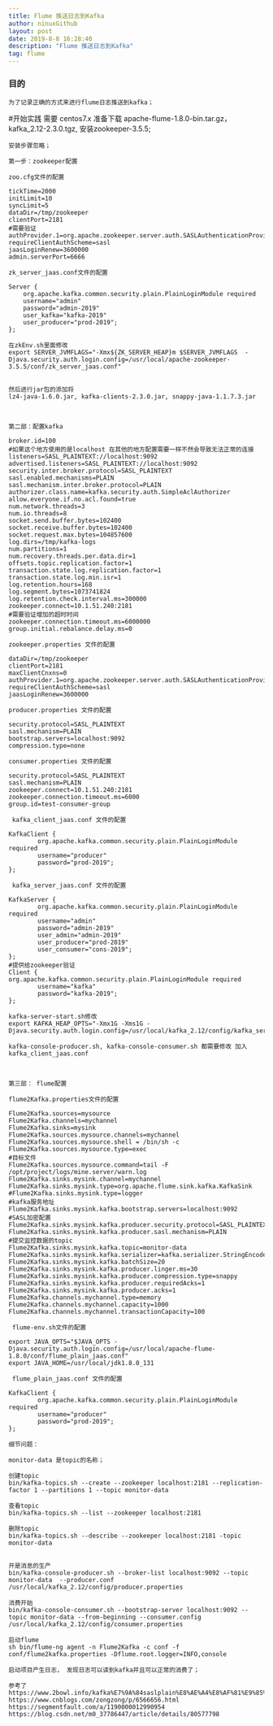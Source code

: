 ```yaml
---
title: Flume 推送日志到Kafka
author: ninuxGithub
layout: post
date: 2019-8-8 16:28:40
description: "Flume 推送日志到Kafka"
tag: flume
---
```


### 目的
    为了记录正确的方式来进行flume日志推送到kafka；
    
    
#开始实践
    需要
        centos7.x
        准备下载  apache-flume-1.8.0-bin.tar.gz，  kafka_2.12-2.3.0.tgz, 安装zookeeper-3.5.5;
        
    
    安装步骤忽略；
    
    第一步：zookeeper配置
    
    zoo.cfg文件的配置
    
```lombok.config
tickTime=2000
initLimit=10
syncLimit=5
dataDir=/tmp/zookeeper
clientPort=2181
#需要验证
authProvider.1=org.apache.zookeeper.server.auth.SASLAuthenticationProvider
requireClientAuthScheme=sasl
jaasLoginRenew=3600000
admin.serverPort=6666
```    

    zk_server_jaas.conf文件的配置
    
```lombok.config
Server {
    org.apache.kafka.common.security.plain.PlainLoginModule required 
    username="admin" 
    password="admin-2019" 
    user_kafka="kafka-2019" 
    user_producer="prod-2019";
};
```    
    在zkEnv.sh里面修改
    export SERVER_JVMFLAGS="-Xmx${ZK_SERVER_HEAP}m $SERVER_JVMFLAGS  -Djava.security.auth.login.config=/usr/local/apache-zookeeper-3.5.5/conf/zk_server_jaas.conf"
    
    
    然后进行jar包的添加将
    lz4-java-1.6.0.jar, kafka-clients-2.3.0.jar, snappy-java-1.1.7.3.jar
    
    
    
    第二部：配置kafka
    
```lombok.config
broker.id=100
#如果这个地方使用的是localhost 在其他的地方配置需要一样不然会导致无法正常的连接
listeners=SASL_PLAINTEXT://localhost:9092
advertised.listeners=SASL_PLAINTEXT://localhost:9092
security.inter.broker.protocol=SASL_PLAINTEXT  
sasl.enabled.mechanisms=PLAIN  
sasl.mechanism.inter.broker.protocol=PLAIN  
authorizer.class.name=kafka.security.auth.SimpleAclAuthorizer
allow.everyone.if.no.acl.found=true
num.network.threads=3
num.io.threads=8
socket.send.buffer.bytes=102400
socket.receive.buffer.bytes=102400
socket.request.max.bytes=104857600
log.dirs=/tmp/kafka-logs
num.partitions=1
num.recovery.threads.per.data.dir=1
offsets.topic.replication.factor=1
transaction.state.log.replication.factor=1
transaction.state.log.min.isr=1
log.retention.hours=168
log.segment.bytes=1073741824
log.retention.check.interval.ms=300000
zookeeper.connect=10.1.51.240:2181
#需要验证增加的超时时间
zookeeper.connection.timeout.ms=6000000
group.initial.rebalance.delay.ms=0
```


    zookeeper.properties 文件的配置
    
```lombok.config
dataDir=/tmp/zookeeper
clientPort=2181
maxClientCnxns=0
authProvider.1=org.apache.zookeeper.server.auth.SASLAuthenticationProvider
requireClientAuthScheme=sasl
jaasLoginRenew=3600000
```    
    
    producer.properties 文件的配置
    
```lombok.config
security.protocol=SASL_PLAINTEXT
sasl.mechanism=PLAIN
bootstrap.servers=localhost:9092
compression.type=none
```    

    consumer.properties 文件的配置
    
```lombok.config
security.protocol=SASL_PLAINTEXT
sasl.mechanism=PLAIN
zookeeper.connect=10.1.51.240:2181
zookeeper.connection.timeout.ms=6000
group.id=test-consumer-group
```   

    
     kafka_client_jaas.conf 文件的配置
    
```lombok.config
KafkaClient {
        org.apache.kafka.common.security.plain.PlainLoginModule required
        username="producer"
        password="prod-2019";
};
```    


     kafka_server_jaas.conf 文件的配置
    
```lombok.config
KafkaServer {
        org.apache.kafka.common.security.plain.PlainLoginModule required
        username="admin"
        password="admin-2019"
        user_admin="admin-2019"
        user_producer="prod-2019"
        user_consumer="cons-2019";
};
#提供给zookeeper验证
Client {
org.apache.kafka.common.security.plain.PlainLoginModule required
        username="kafka"
        password="kafka-2019";
};
```    



    kafka-server-start.sh修改
    export KAFKA_HEAP_OPTS="-Xmx1G -Xms1G -Djava.security.auth.login.config=/usr/local/kafka_2.12/config/kafka_server_jaas.conf"
 
    kafka-console-producer.sh, kafka-console-consumer.sh 都需要修改 加入kafka_client_jaas.conf
    
    
    
    第三部： flume配置
    
    flume2Kafka.properties文件的配置

```lombok.config
Flume2Kafka.sources=mysource
Flume2Kafka.channels=mychannel
Flume2Kafka.sinks=mysink
Flume2Kafka.sources.mysource.channels=mychannel
Flume2Kafka.sources.mysource.shell = /bin/sh -c
Flume2Kafka.sources.mysource.type=exec
#目标文件
Flume2Kafka.sources.mysource.command=tail -F /opt/project/logs/mine.server/warn.log
Flume2Kafka.sinks.mysink.channel=mychannel
Flume2Kafka.sinks.mysink.type=org.apache.flume.sink.kafka.KafkaSink
#Flume2Kafka.sinks.mysink.type=logger
#kafka服务地址
Flume2Kafka.sinks.mysink.kafka.bootstrap.servers=localhost:9092
#SASL加密配置
Flume2Kafka.sinks.mysink.kafka.producer.security.protocol=SASL_PLAINTEXT
Flume2Kafka.sinks.mysink.kafka.producer.sasl.mechanism=PLAIN
#提交监控数据的topic
Flume2Kafka.sinks.mysink.kafka.topic=monitor-data
Flume2Kafka.sinks.mysink.kafka.serializer=kafka.serializer.StringEncoder
Flume2Kafka.sinks.mysink.kafka.batchSize=20
Flume2Kafka.sinks.mysink.kafka.producer.linger.ms=30
Flume2Kafka.sinks.mysink.kafka.producer.compression.type=snappy
Flume2Kafka.sinks.mysink.kafka.producer.requiredAcks=1
Flume2Kafka.sinks.mysink.kafka.producer.acks=1
Flume2Kafka.channels.mychannel.type=memory
Flume2Kafka.channels.mychannel.capacity=1000
Flume2Kafka.channels.mychannel.transactionCapacity=100
```    


     flume-env.sh文件的配置
     
     
```lombok.config
export JAVA_OPTS="$JAVA_OPTS -Djava.security.auth.login.config=/usr/local/apache-flume-1.8.0/conf/flume_plain_jaas.conf" 
export JAVA_HOME=/usr/local/jdk1.8.0_131
```     
     flume_plain_jaas.conf 文件的配置
     
     
```lombok.config
KafkaClient {
        org.apache.kafka.common.security.plain.PlainLoginModule required
        username="producer"
        password="prod-2019";
};
```     



    细节问题： 
    
    monitor-data 是topic的名称；
    
    创建topic
    bin/kafka-topics.sh --create --zookeeper localhost:2181 --replication-factor 1 --partitions 1 --topic monitor-data
    
    查看topic
    bin/kafka-topics.sh --list --zookeeper localhost:2181
    
    删除topic
    bin/kafka-topics.sh --describe --zookeeper localhost:2181 -topic monitor-data
    
    
    开是消息的生产
    bin/kafka-console-producer.sh --broker-list localhost:9092 --topic monitor-data  --producer.conf /usr/local/kafka_2.12/config/producer.properties 
    
    消费开始
    bin/kafka-console-consumer.sh --bootstrap-server localhost:9092 --topic monitor-data --from-beginning --consumer.config /usr/local/kafka_2.12/config/consumer.properties 
    
    启动flume
    sh bin/flume-ng agent -n Flume2Kafka -c conf -f conf/flume2kafka.properties -Dflume.root.logger=INFO,console
    
    启动项目产生日志， 发现日志可以读到kafka并且可以正常的消费了；
    
    参考了
    https://www.2bowl.info/kafka%E7%9A%84saslplain%E8%AE%A4%E8%AF%81%E9%85%8D%E7%BD%AE%E8%AF%B4%E6%98%8E/
    https://www.cnblogs.com/zongzong/p/6566656.html
    https://segmentfault.com/a/1190000012990954
    https://blog.csdn.net/m0_37786447/article/details/80577798

            

            



    
     